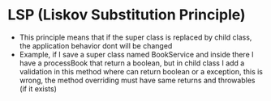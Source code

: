 # LSP (Liskov Substitution Principle)
 - This principle means that if the super class is replaced by child class, the application behavior dont will be changed
 - Example, if I save a super class named BookService and inside there I have a processBook that return a boolean, but in child class I add a validation in this method where can return boolean or a exception, this is wrong, the method overriding must have same returns and throwables (if it exists)